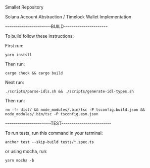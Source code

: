 Smallet Repository 

Solana Account Abstraction / Timelock Wallet Implementation 

-----------------------BUILD----------------------

To build follow these instructions:

First run:

```
yarn instsll
```

Then run:

```
cargo check && cargo build
```

Next run:

```
./scripts/parse-idls.sh && ./scripts/generate-idl-types.sh
```

Then run:

```
rm -fr dist/ && node_modules/.bin/tsc -P tsconfig.build.json && node_modules/.bin/tsc -P tsconfig.esm.json
```

-----------------------TEST-------------------------

To run tests, run this command in your terminal:

```
anchor test --skip-build tests/*.spec.ts
```

or using mocha, run:

```
yarn mocha -b
```

